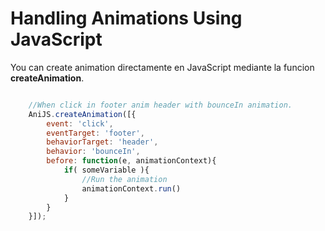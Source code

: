 Handling Animations Using JavaScript
=====================================

You can create animation directamente en JavaScript mediante la funcion **createAnimation**.

```javascript

	//When click in footer anim header with bounceIn animation.
    AniJS.createAnimation([{
        event: 'click',
        eventTarget: 'footer',
        behaviorTarget: 'header',
        behavior: 'bounceIn',
        before: function(e, animationContext){
			if( someVariable ){
				//Run the animation
				animationContext.run()
			}
    	}
    }]);

```

